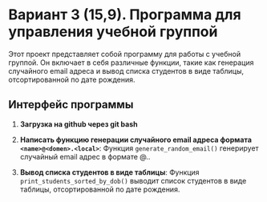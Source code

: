 # Вариант 3 (15,9). Программа для управления учебной группой

Этот проект представляет собой программу для работы с учебной группой. Он включает в себя различные функции, такие как генерация случайного email адреса и вывод списка студентов в виде таблицы, отсортированной по дате рождения.

## Интерфейс программы

1. **Загрузка на github через git bash**

2. **Написать функцию генерации случайного email адреса формата `<name>@<domen>.<local>`**: 
   Функция `generate_random_email()` генерирует случайный email адрес в формате <name>@<domain>.<local>.

3. **Вывод списка студентов в виде таблицы**:
   Функция `print_students_sorted_by_dob()` выводит список студентов в виде таблицы, отсортированной по дате рождения.

